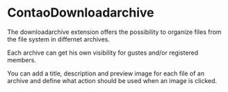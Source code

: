 ContaoDownloadarchive
=====================

The downloadarchive extension offers the possibility to organize files from the file system in differnet archives.

Each archive can get his own visibility for gustes and/or registered members.

You can add a title, description and preview image for each file of an 
archive and define what action should be used when an image is clicked.
